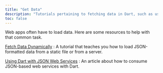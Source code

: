 ```yaml
---
title: "Get Data"
description: "Tutorials pertaining to fetching data in Dart, such as using the JSON web services."
toc: false
---
```


Web apps often have to load data.
Here are some resources to help with that common task.

[Fetch Data Dynamically](/tutorials/get-data/fetch-data)
: A tutorial that teaches you how to load JSON-formatted data
  from a static file or from a server.

[Using Dart with JSON Web Services](/articles/get-data/json-web-service)
: An article about how to consume JSON-based web services with Dart.
